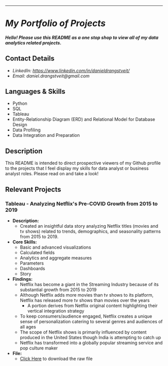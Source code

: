 ---
<My project portfolio README.md file for github>
 
# _My Portfolio of Projects_

#### _Hello! Please use this README as a one stop shop to view all of my data analytics related projects._

## Contact Details
* _LinkedIn: https://www.linkedin.com/in/danieldrangstveit/_
* _Email: daniel.drangstveit@gmail.com_

## Languages & Skills
* Python
* SQL
* Tableau
* Entity-Relationship Diagram (ERD) and Relational Model for Database Design
* Data Profiling
* Data Integration and Preparation

## Description
This README is intended to direct prospective viewers of my Github profile to the projects that I feel 
display my skills for data analyst or business analyst roles. Please read on and take a look!

## Relevant Projects

### Tableau - Analyzing Netflix's Pre-COVID Growth from 2015 to 2019
* **Description:**
     * Created an insightful data story analyzing Netflix titles (movies and tv shows) related to trends, demographics, and seasonality patterns from 2015 to 2019.
* **Core Skills:**
     * Basic and advanced visualizations
     * Calculated fields
     * Analytics and aggregate measures
     * Parameters
     * Dashboards
     * Story
* **Findings:**
     * Netflix has become a giant in the Streaming Industry because of its substantial growth from 2015 to 2019
     * Although Netflix adds more movies than tv shows to its platform, Netflix has released more tv shows than movies over the years
          * A portion derives from Netflix original content highlighting their vertical integration strategy
     * To keep consumers/audience engaged, Netflix creates a unique sense of personalization catering to several genres and audiences of all ages
     * The scope of Netflix shows is primarily influenced by content produced in the United States though India is attempting to catch up
     * Netflix has transformed into a globally popular streaming service and pop culture maker
* **File:**
     * [Click Here](https://github.com/danieldrangstveit/PORTFOLIO-OF-PROJECTS/blob/main/Tableau_Projects/Netflix_Pre-COVID_Growth.twbx) to download the raw file

